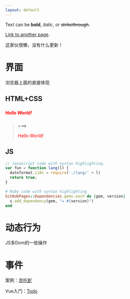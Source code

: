 ```yaml
---
layout: default
---
```


Text can be **bold**, _italic_, or ~~strikethrough~~.

[Link to another page](another-page).

这家伙很懒，没有什么更新！

# [](#header-2)界面

浏览器上面的直接体现

## [](#header-3)HTML+CSS

##### [](#header-5)<html>
##### [](#header-5) <title>Hello World</title>
##### [](#header-5) <body>
##### [](#header-5)   <div style="color:red">Hello World!</div>
##### [](#header-5) </body>
##### [](#header-5)</html>
> ===>
> <div style="color:red">Hello World!</div>

## [](#header-3)JS

```js
// Javascript code with syntax highlighting.
var fun = function lang(l) {
  dateformat.i18n = require('./lang/' + l)
  return true;
}
```

```ruby
# Ruby code with syntax highlighting
GitHubPages::Dependencies.gems.each do |gem, version|
  s.add_dependency(gem, "= #{version}")
end
```

# [](#header-1)动态行为

JS多Dom的一些操作

# [](#header-2)事件

案例：[贪吃蛇](/testHTML/snake2.html)


Vue入门：[Todo](https://github.com/Sanm-ZH/vue-todo/tree/master/dist/index.html)

